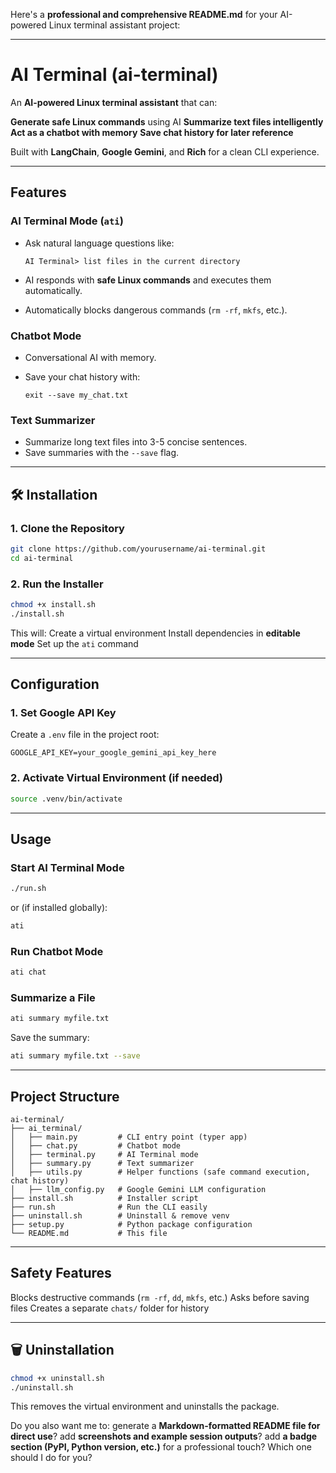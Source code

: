 Here's a **professional and comprehensive README.md** for your AI-powered Linux terminal assistant project:

---

# AI Terminal (ai-terminal)

An **AI-powered Linux terminal assistant** that can:

 **Generate safe Linux commands** using AI
 **Summarize text files intelligently**
 **Act as a chatbot with memory**
 **Save chat history for later reference**

Built with **LangChain**, **Google Gemini**, and **Rich** for a clean CLI experience.

---

## Features

### **AI Terminal Mode (`ati`)**

* Ask natural language questions like:

  ```
  AI Terminal> list files in the current directory
  ```
* AI responds with **safe Linux commands** and executes them automatically.
* Automatically blocks dangerous commands (`rm -rf`, `mkfs`, etc.).

### **Chatbot Mode**

* Conversational AI with memory.
* Save your chat history with:

  ```
  exit --save my_chat.txt
  ```

### **Text Summarizer**

* Summarize long text files into 3-5 concise sentences.
* Save summaries with the `--save` flag.

---

## 🛠️ Installation

### 1. Clone the Repository

```bash
git clone https://github.com/yourusername/ai-terminal.git
cd ai-terminal
```

### 2. Run the Installer

```bash
chmod +x install.sh
./install.sh
```

This will:
 Create a virtual environment
 Install dependencies in **editable mode**
 Set up the `ati` command

---

## Configuration

### 1. Set Google API Key

Create a `.env` file in the project root:

```
GOOGLE_API_KEY=your_google_gemini_api_key_here
```

### 2. Activate Virtual Environment (if needed)

```bash
source .venv/bin/activate
```

---

##  Usage

### **Start AI Terminal Mode**

```bash
./run.sh
```

or (if installed globally):

```bash
ati
```

### **Run Chatbot Mode**

```bash
ati chat
```

### **Summarize a File**

```bash
ati summary myfile.txt
```

Save the summary:

```bash
ati summary myfile.txt --save
```

---

##  Project Structure

```
ai-terminal/
├── ai_terminal/
│   ├── main.py         # CLI entry point (typer app)
│   ├── chat.py         # Chatbot mode
│   ├── terminal.py     # AI Terminal mode
│   ├── summary.py      # Text summarizer
│   ├── utils.py        # Helper functions (safe command execution, chat history)
│   ├── llm_config.py   # Google Gemini LLM configuration
├── install.sh          # Installer script
├── run.sh              # Run the CLI easily
├── uninstall.sh        # Uninstall & remove venv
├── setup.py            # Python package configuration
└── README.md           # This file
```

---

## Safety Features

 Blocks destructive commands (`rm -rf`, `dd`, `mkfs`, etc.)
 Asks before saving files
 Creates a separate `chats/` folder for history

---

## 🗑️ Uninstallation

```bash
chmod +x uninstall.sh
./uninstall.sh
```

This removes the virtual environment and uninstalls the package.


Do you also want me to:
 generate a **Markdown-formatted README file for direct use**?
 add **screenshots and example session outputs**?
 add **a badge section (PyPI, Python version, etc.)** for a professional touch?
Which one should I do for you?
